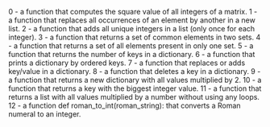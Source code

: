 0 - a function that computes the square value of all integers of a matrix.
1 - a function that replaces all occurrences of an element by another in a new list.
2 - a function that adds all unique integers in a list (only once for each integer).
3 - a function that returns a set of common elements in two sets.
4 - a function that returns a set of all elements present in only one set.
5 - a function that returns the number of keys in a dictionary.
6 - a function that prints a dictionary by ordered keys.
7 - a function that replaces or adds key/value in a dictionary.
8 - a function that deletes a key in a dictionary.
9 - a function that returns a new dictionary with all values multiplied by 2.
10 - a function that returns a key with the biggest integer value.
11 - a function that returns a list with all values multiplied by a number without using any loops.
12 - a function def roman_to_int(roman_string): that converts a Roman numeral to an integer.